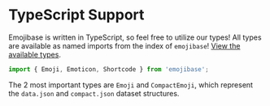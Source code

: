 # TypeScript Support

Emojibase is written in TypeScript, so feel free to utilize our types! All types are available as
named imports from the index of `emojibase`!
[View the available types](https://github.com/milesj/emojibase/blob/master/packages/core/src/types.ts).

```ts
import { Emoji, Emoticon, Shortcode } from 'emojibase';
```

The 2 most important types are `Emoji` and `CompactEmoji`, which represent the `data.json` and
`compact.json` dataset structures.

